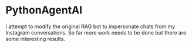 # PythonAgentAI

I attempt to modify the original RAG bot to impersonate chats from my Instagram conversations. So far more work needs to be done but there are some interesting results. 
